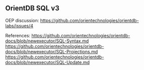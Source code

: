 ## OrientDB SQL v3

OEP discussion: https://github.com/orientechnologies/orientdb-labs/issues/4

References:
https://github.com/orientechnologies/orientdb-docs/blob/newexecutor/SQL-Syntax.md
https://github.com/orientechnologies/orientdb-docs/blob/newexecutor/SQL-Projections.md
https://github.com/orientechnologies/orientdb-docs/blob/newexecutor/SQL-Update.md

